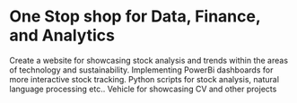 # One Stop shop for Data, Finance, and Analytics

Create a website for showcasing stock analysis and trends within the areas of technology and sustainability.
Implementing PowerBi dashboards for more interactive stock tracking. Python scripts for stock analysis, natural language processing etc..
Vehicle for showcasing CV and other projects
